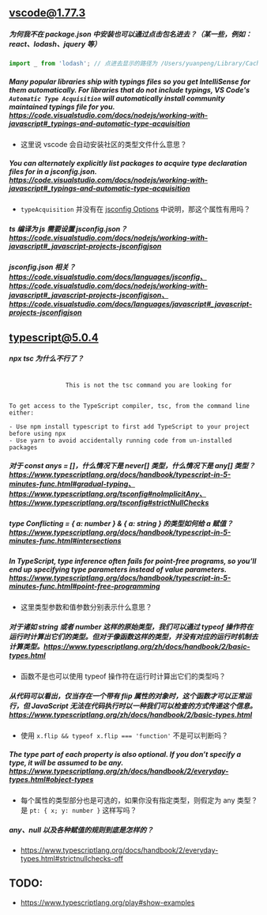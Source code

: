 ## vscode@1.77.3

##### 为何我不在 package.json 中安装也可以通过点击包名进去？（某一些，例如：react、lodash、jquery 等）

```js
import _ from 'lodash'; // 点进去显示的路径为 /Users/yuanpeng/Library/Caches/typescript/5.0/node_modules/@types/lodash/index.d.ts
```

##### Many popular libraries ship with typings files so you get IntelliSense for them automatically. For libraries that do not include typings, VS Code's `Automatic Type Acquisition` will automatically install community maintained typings file for you. https://code.visualstudio.com/docs/nodejs/working-with-javascript#_typings-and-automatic-type-acquisition

- 这里说 vscode 会自动安装社区的类型文件什么意思？


##### You can alternately explicitly list packages to acquire type declaration files for in a jsconfig.json. https://code.visualstudio.com/docs/nodejs/working-with-javascript#_typings-and-automatic-type-acquisition

- `typeAcquisition` 并没有在 [jsconfig Options](https://code.visualstudio.com/docs/languages/jsconfig#_jsconfig-options) 中说明，那这个属性有用吗？


##### ts 编译为 js 需要设置 jsconfig.json？https://code.visualstudio.com/docs/nodejs/working-with-javascript#_javascript-projects-jsconfigjson


##### jsconfig.json 相关？https://code.visualstudio.com/docs/languages/jsconfig、https://code.visualstudio.com/docs/nodejs/working-with-javascript#_javascript-projects-jsconfigjson、https://code.visualstudio.com/docs/languages/javascript#_javascript-projects-jsconfigjson



## typescript@5.0.4

##### npx tsc 为什么不行了？

```text

                This is not the tsc command you are looking for


To get access to the TypeScript compiler, tsc, from the command line either:

- Use npm install typescript to first add TypeScript to your project before using npx
- Use yarn to avoid accidentally running code from un-installed packages
```


##### 对于 const anys = []，什么情况下是 never[] 类型，什么情况下是 any[] 类型？https://www.typescriptlang.org/docs/handbook/typescript-in-5-minutes-func.html#gradual-typing、https://www.typescriptlang.org/tsconfig#noImplicitAny、https://www.typescriptlang.org/tsconfig#strictNullChecks


##### type Conflicting = { a: number } & { a: string } 的类型如何给 a 赋值？https://www.typescriptlang.org/docs/handbook/typescript-in-5-minutes-func.html#intersections


##### In TypeScript, type inference often fails for point-free programs, so you’ll end up specifying type parameters instead of value parameters. https://www.typescriptlang.org/docs/handbook/typescript-in-5-minutes-func.html#point-free-programming
- 这里类型参数和值参数分别表示什么意思？


##### 对于诸如 string 或者 number 这样的原始类型，我们可以通过 typeof 操作符在运行时计算出它们的类型。但对于像函数这样的类型，并没有对应的运行时机制去计算类型。https://www.typescriptlang.org/zh/docs/handbook/2/basic-types.html

- 函数不是也可以使用 typeof 操作符在运行时计算出它们的类型吗？


##### 从代码可以看出，仅当存在一个带有 flip 属性的对象时，这个函数才可以正常运行，但 JavaScript 无法在代码执行时以一种我们可以检查的方式传递这个信息。https://www.typescriptlang.org/zh/docs/handbook/2/basic-types.html

- 使用 `x.flip && typeof x.flip === 'function'` 不是可以判断吗？


##### The type part of each property is also optional. If you don’t specify a type, it will be assumed to be any. https://www.typescriptlang.org/zh/docs/handbook/2/everyday-types.html#object-types

- 每个属性的类型部分也是可选的，如果你没有指定类型，则假定为 any 类型？是 `pt: { x; y: number }` 这样写吗？

##### any、null 以及各种赋值的规则到底是怎样的？

- https://www.typescriptlang.org/docs/handbook/2/everyday-types.html#strictnullchecks-off



## TODO:
- https://www.typescriptlang.org/play#show-examples